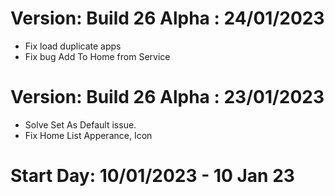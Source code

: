 
# Version: Build 26 Alpha : 24/01/2023
* Fix load duplicate apps
* Fix bug Add To Home from Service

# Version: Build 26 Alpha : 23/01/2023
* Solve Set As Default issue.
* Fix Home List Apperance, Icon

# Start Day: 10/01/2023 - 10 Jan 23
